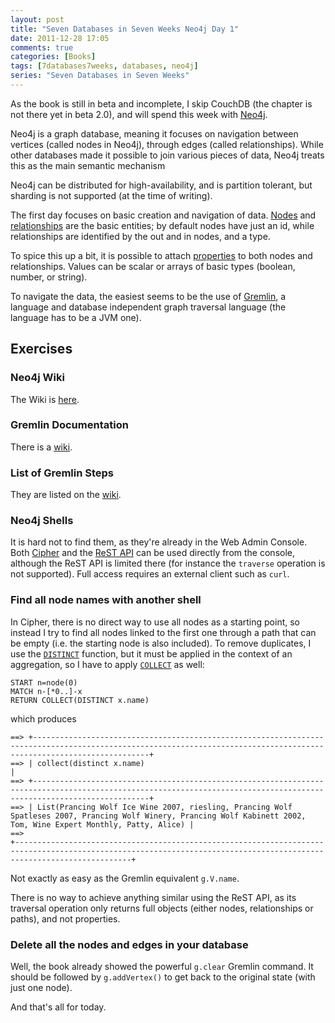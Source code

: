 ```yaml
---
layout: post
title: "Seven Databases in Seven Weeks Neo4j Day 1"
date: 2011-12-28 17:05
comments: true
categories: [Books]
tags: [7databases7weeks, databases, neo4j]
series: "Seven Databases in Seven Weeks"
---
```

As the book is still in beta and incomplete, I skip CouchDB (the
chapter is not there yet in beta 2.0), and will spend this week with
[Neo4j](http://neo4j.org/).

Neo4j is a graph database, meaning it focuses on navigation between
vertices (called nodes in Neo4j), through edges (called
relationships). While other databases made it possible to join various
pieces of data, Neo4j treats this as the main semantic mechanism

<!--more-->

Neo4j can be distributed for high-availability, and is partition
tolerant, but sharding is not supported (at the time of writing).

The first day focuses on basic creation and navigation of data. [Nodes](http://docs.neo4j.org/chunked/stable/graphdb-neo4j-nodes.html)
and
[relationships](http://docs.neo4j.org/chunked/stable/graphdb-neo4j-relationships.html)
are the basic entities; by default nodes have just an id, while
relationships are identified by the out and in nodes, and a type.

To spice this up a bit, it is possible to attach
[properties](http://docs.neo4j.org/chunked/stable/graphdb-neo4j-properties.html)
to both nodes and relationships. Values can be scalar or arrays of
basic types (boolean, number, or string).

To navigate the data, the easiest seems to be the use of
[Gremlin](https://github.com/tinkerpop/gremlin/wiki), a language and
database independent graph traversal language (the language has to be
a JVM one).

## Exercises

### Neo4j Wiki

The Wiki is [here](http://wiki.neo4j.org/content/Main_Page).

### Gremlin Documentation

There is a [wiki](https://github.com/tinkerpop/gremlin/wiki).

### List of Gremlin Steps

They are listed on the
[wiki](https://github.com/tinkerpop/gremlin/wiki/Gremlin-Steps).

### Neo4j Shells

It is hard not to find them, as they're already in the Web Admin
Console. Both
[Cipher](http://docs.neo4j.org/chunked/snapshot/cypher-query-lang.html)
and the
[ReST API](http://docs.neo4j.org/chunked/snapshot/rest-api.html) can
be used directly from the console, although the ReST API is limited
there (for instance the `traverse` operation is not supported). Full
access requires an external client such as `curl`.

### Find all node names with another shell

In Cipher, there is no direct way to use all nodes as a starting
point, so instead I try to find all nodes linked to the first one
through a path that can be empty (i.e. the starting node is also
included). To remove duplicates, I use the
[`DISTINCT`](http://docs.neo4j.org/chunked/snapshot/query-aggregation.html#aggregation-distinct)
function, but it must be applied in the context of an aggregation, so
I have to apply
[`COLLECT`](http://docs.neo4j.org/chunked/snapshot/query-aggregation.html#aggregation-collect)
as well:

```
START n=node(0)
MATCH n-[*0..]-x
RETURN COLLECT(DISTINCT x.name)
```

which produces

```
==> +----------------------------------------------------------------------------------------------------------------------------------------------------------------------+
==> | collect(distinct x.name)                                                                                                                                             |
==> +----------------------------------------------------------------------------------------------------------------------------------------------------------------------+
==> | List(Prancing Wolf Ice Wine 2007, riesling, Prancing Wolf Spatleses 2007, Prancing Wolf Winery, Prancing Wolf Kabinett 2002, Tom, Wine Expert Monthly, Patty, Alice) |
==>
+----------------------------------------------------------------------------------------------------------------------------------------------------------------------+
```

Not exactly as easy as the Gremlin equivalent `g.V.name`.

There is no way to achieve anything similar using the
ReST API, as
its traversal operation only returns full objects (either nodes,
relationships or paths), and not properties.

### Delete all the nodes and edges in your database

Well, the book already showed the powerful `g.clear` Gremlin
command. It should be followed by `g.addVertex()` to get back to the
original state (with just one node).

And that's all for today.
